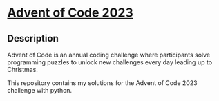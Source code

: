 # [Advent of Code 2023](https://adventofcode.com/2023)

## Description

Advent of Code is an annual coding challenge where participants solve programming puzzles to unlock new challenges every day leading up to Christmas.

This repository contains my solutions for the Advent of Code 2023 challenge with python.

